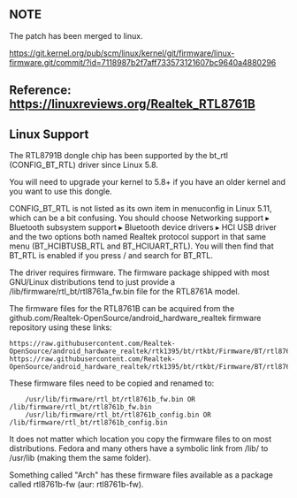 ## NOTE

The patch has been merged to linux.

https://git.kernel.org/pub/scm/linux/kernel/git/firmware/linux-firmware.git/commit/?id=7118987b2f7aff733573121607bc9640a4880296

## Reference: https://linuxreviews.org/Realtek_RTL8761B

## Linux Support

The RTL8791B dongle chip has been supported by the bt_rtl (CONFIG_BT_RTL) driver since Linux 5.8.

You will need to upgrade your kernel to 5.8+ if you have an older kernel and you want to use this dongle.

CONFIG_BT_RTL is not listed as its own item in menuconfig in Linux 5.11, which can be a bit confusing. You should choose Networking support ▸ Bluetooth subsystem support ▸ Bluetooth device drivers ▸ HCI USB driver and the two options both named Realtek protocol support in that same menu (BT_HCIBTUSB_RTL and BT_HCIUART_RTL). You will then find that BT_RTL is enabled if you press / and search for BT_RTL.

The driver requires firmware. The firmware package shipped with most GNU/Linux distributions tend to just provide a /lib/firmware/rtl_bt/rtl8761a_fw.bin file for the RTL8761A model.

The firmware files for the RTL8761B can be acquired from the github.com/Realtek-OpenSource/android_hardware_realtek firmware repository using these links:

    https://raw.githubusercontent.com/Realtek-OpenSource/android_hardware_realtek/rtk1395/bt/rtkbt/Firmware/BT/rtl8761b_config
    https://raw.githubusercontent.com/Realtek-OpenSource/android_hardware_realtek/rtk1395/bt/rtkbt/Firmware/BT/rtl8761b_fw

These firmware files need to be copied and renamed to:

```
    /usr/lib/firmware/rtl_bt/rtl8761b_fw.bin OR /lib/firmware/rtl_bt/rtl8761b_fw.bin
    /usr/lib/firmware/rtl_bt/rtl8761b_config.bin OR /lib/firmware/rtl_bt/rtl8761b_config.bin
```

It does not matter which location you copy the firmware files to on most distributions. Fedora and many others have a symbolic link from /lib/ to /usr/lib (making them the same folder).

Something called "Arch" has these firmware files available as a package called rtl8761b-fw (aur: rtl8761b-fw).
